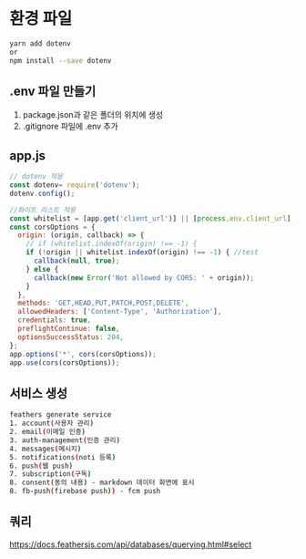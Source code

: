 # 환경 파일 
```sh
yarn add dotenv
or 
npm install --save dotenv
```
## .env 파일 만들기
1. package.json과 같은 폴더의 위치에 생성
2. .gitignore 파일에 .env 추가

## app.js
```js
// dotenv 적용
const dotenv= require('dotenv');
dotenv.config();

//화이트 리스트 적용
const whitelist = [app.get('client_url')] || [process.env.client_url] ;
const corsOptions = {
  origin: (origin, callback) => {
    // if (whitelist.indexOf(origin) !== -1) { 
    if (!origin || whitelist.indexOf(origin) !== -1) { //test
      callback(null, true);
    } else {
      callback(new Error('Not allowed by CORS: ' + origin));
    }
  },
  methods: 'GET,HEAD,PUT,PATCH,POST,DELETE',
  allowedHeaders: ['Content-Type', 'Authorization'],
  credentials: true,
  preflightContinue: false,
  optionsSuccessStatus: 204,
};
app.options('*', cors(corsOptions));
app.use(cors(corsOptions));
```

## 서비스 생성
```sh
feathers generate service
1. account(사용자 관리)
2. email(이메일 인증)
3. auth-management(인증 관리)
4. messages(메시지)
5. notifications(noti 등록)
6. push(웹 push)
7. subscription(구독)
8. consent(동의 내용) - markdown 데이터 화면에 표시
8. fb-push(firebase push)) - fcm push
```
## 쿼리
https://docs.feathersjs.com/api/databases/querying.html#select